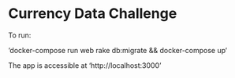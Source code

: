 # Currency Data Challenge

To run:

‘docker-compose run web rake db:migrate && docker-compose up‘

The app is accessible at ‘http://localhost:3000’
